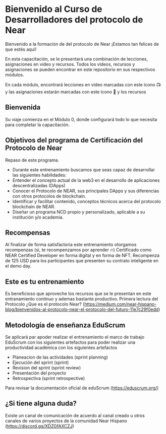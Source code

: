 # Bienvenido al Curso de Desarrolladores del protocolo de Near
Bienvenido a la formación de del protocolo de Near ¡Estamos tan felices de que estés aquí! 

En esta capacitación, se le presentará una combinación de lecciones, asignaciones en video y recursos. Todos los videos, recursos  y asignaciones se pueden encontrar en este repositorio en sus respectivos módulos.  

En cada módulo, encontrará lecciones en video marcadas con este ícono 📺 y las asignaciones estarán marcadas con este ícono 📓 y los recursos 

## Bienvenida
Su viaje comienza en el Módulo 0, donde configurará todo lo que necesita para completar la capacitación.

## Objetivos del programa de Certificación del Protocolo de Near 

Repaso de este programa.
- Durante este entrenamiento buscamos que seas capaz de desarrollar las siguientes habilidades:
- Entender el concepto actual de la web3 en el desarrollo de aplicaciones descentralizadas (DApps)
- Conocer el Protocolo de NEAR, sus principales DApps y sus diferencias con otros protocolos de blockchain.
- Identificar y facilitar contenido, conceptos técnicos acerca del protocolo blockchain de NEAR.
- Diseñar un programa NCD propio y personalizado, aplicable a su institución y/o academia.

 ## Recompensas 
Al finalizar de forma satisfactoria este entrenamiento otorgamos recompenzas (si, te recompenzamos por aprender 🔥)
Certificado como NEAR Certified Developer en forma digital y en forma de NFT.
Recompenza de 125 USD para los participantes que presenten su contrato inteligente en el demo day.

## Este es tu entrenamiento
Es beneficioso que aproveche los recursos que se le presentan en este entranamiento conitnuo y ademas bastante productivo.
Primera lectura del Protocolo ¿Que es el protocolo Near?
(https://medium.com/near-hispano-blog/bienvenidos-al-protocolo-near-el-protocolo-del-futuro-11e7c29f0edd)

## Metodología de enseñanza EduScrum

Se aplicará par apoder realizar el entrenamiento el marco de trabajo EduScrum con los siguientes artefactos para poder realizar una productividad académica
con los siguientes artefactos
- Planeacion de las actividades (sprint planning)
- Ejecución del sprint (sprint)
- Revision del sprint (sprint review) 
- Presentación del proyecto 
- Retrospectiva (sprint retrospective) 

Para revisar la documentación oficial de eduScrum (https://eduscrum.org/)
## ¿Si tiene alguna duda?
Existe un canal de comunicación de acuerdo al canal creado u otros canales de varios proyectos de la comunidad Near Hispano
(https://discord.gg/XDZGfAXCZJ) 
